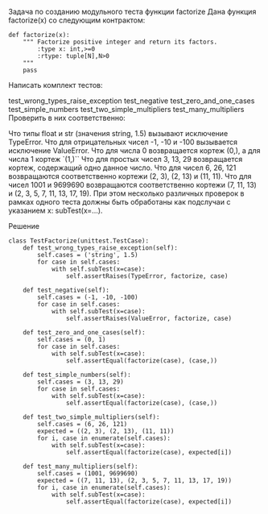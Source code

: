 Задача по созданию модульного теста функции factorize
Дана функция factorize(x) со следующим контрактом:
```
def factorize(x):
    """ Factorize positive integer and return its factors.
        :type x: int,>=0
        :rtype: tuple[N],N>0
    """
    pass
```
Написать комплект тестов:

test_wrong_types_raise_exception
test_negative
test_zero_and_one_cases
test_simple_numbers
test_two_simple_multipliers
test_many_multipliers
Проверить в них соответственно:

Что типы float и str (значения string, 1.5) вызывают исключение TypeError.
Что для отрицательных чисел -1, -10 и -100 вызывается исключение ValueError.
Что для числа 0 возвращается кортеж (0,), а для числа 1 кортеж `(1,)``
Что для простых чисел 3, 13, 29 возвращается кортеж, содержащий одно данное число.
Что для чисел 6, 26, 121 возвращаются соответственно кортежи (2, 3), (2, 13) и (11, 11).
Что для чисел 1001 и 9699690 возвращаются соответственно кортежи (7, 11, 13) и (2, 3, 5, 7, 11, 13, 17, 19).
При этом несколько различных проверок в рамках одного теста должны быть обработаны как подслучаи с указанием x: subTest(x=...).

Решение

````
class TestFactorize(unittest.TestCase):
    def test_wrong_types_raise_exception(self):
        self.cases = ('string', 1.5)
        for case in self.cases:
            with self.subTest(x=case):
                self.assertRaises(TypeError, factorize, case)

    def test_negative(self):
        self.cases = (-1, -10, -100)
        for case in self.cases:
            with self.subTest(x=case):
                self.assertRaises(ValueError, factorize, case)

    def test_zero_and_one_cases(self):
        self.cases = (0, 1)
        for case in self.cases:
            with self.subTest(x=case):
                self.assertEqual(factorize(case), (case,))

    def test_simple_numbers(self):
        self.cases = (3, 13, 29)
        for case in self.cases:
            with self.subTest(x=case):
                self.assertEqual(factorize(case), (case,))

    def test_two_simple_multipliers(self):
        self.cases = (6, 26, 121)
        expected = ((2, 3), (2, 13), (11, 11))
        for i, case in enumerate(self.cases):
            with self.subTest(x=case):
                self.assertEqual(factorize(case), expected[i])

    def test_many_multipliers(self):
        self.cases = (1001, 9699690)
        expected = ((7, 11, 13), (2, 3, 5, 7, 11, 13, 17, 19))
        for i, case in enumerate(self.cases):
            with self.subTest(x=case):
                self.assertEqual(factorize(case), expected[i])